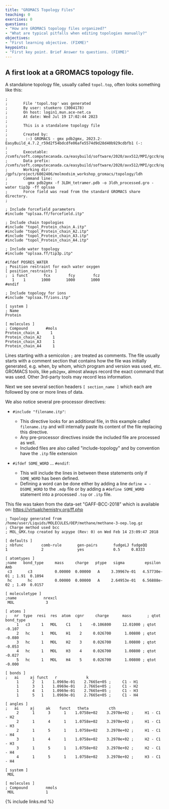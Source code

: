 ```yaml
---
title: "GROMACS Topology Files"
teaching: 0
exercises: 0
questions:
- "How are GROMACS topology files organized?"
- "What are typical pitfalls when editing topologies manually?"
objectives:
- "First learning objective. (FIXME)"
keypoints:
- "First key point. Brief Answer to questions. (FIXME)"
---
```


## A first look at a GROMACS topology file.

A standalone topology file, usually called `topol.top`,  often looks something like this:

~~~
;
;       File 'topol.top' was generated
;       By user: stuekero (3004178)
;       On host: login1.mun.ace-net.ca
;       At date: Wed Jul 19 17:02:44 2023
;
;       This is a standalone topology file
;
;       Created by:
;        :-) GROMACS - gmx pdb2gmx, 2023.2-EasyBuild_4.7.2_r59d2f54bdcdfe06afe5574d9d28d40b929cdbfb1 (-:
;       
;       Executable:   /cvmfs/soft.computecanada.ca/easybuild/software/2020/avx512/MPI/gcc9/openmpi4/gromacs/2023.2/bin/gmx
;       Data prefix:  /cvmfs/soft.computecanada.ca/easybuild/software/2020/avx512/MPI/gcc9/openmpi4/gromacs/2023.2
;       Working dir:  /gpfs/project/6002406/molmodsim_workshop_gromacs/topology/ldh
;       Command line:
;         gmx pdb2gmx -f 3LDH_tetramer.pdb -o 3ldh_processed.gro -water tip3p -ff oplsaa
;       Force field was read from the standard GROMACS share directory.
;

; Include forcefield parameters
#include "oplsaa.ff/forcefield.itp"

; Include chain topologies
#include "topol_Protein_chain_A.itp"
#include "topol_Protein_chain_A2.itp"
#include "topol_Protein_chain_A3.itp"
#include "topol_Protein_chain_A4.itp"

; Include water topology
#include "oplsaa.ff/tip3p.itp"

#ifdef POSRES_WATER
; Position restraint for each water oxygen
[ position_restraints ]
;  i funct       fcx        fcy        fcz
   1    1       1000       1000       1000
#endif

; Include topology for ions
#include "oplsaa.ff/ions.itp"

[ system ]
; Name
Protein

[ molecules ]
; Compound        #mols
Protein_chain_A     1
Protein_chain_A2     1
Protein_chain_A3     1
Protein_chain_A4     1
~~~

Lines starting with a semicolon `;` are treated as comments.
The file usually starts with a comment section that contains how the file was initially generated, 
e.g. when, by whom, which program and version was used, etc.
GROMACS tools, like `pdb2gmx`, almost always record the exact command that was used.
Other 3rd-party tools may record less information.

Next we see several section headers `[ section_name ]` which each are followed by one or more lines of data.

We also notice several pre-processor directives:

* `#include "filename.itp"`: 
    * This directive looks for an additional file, in this example called `filename.itp` 
      and will internally paste its content of the file replacing this directive.  
    * Any pre-processor directives inside the included file are processed as well.
    * Included files are also called "include-topology" and by convention have the `.itp` file extension

* `#ifdef SOME_WORD` ... `#endif`:
    * This will include the lines in between these statements only if `SOME_WORD` has been defined.
    * Defining a word can be done either by adding a line  `define = -DSOME_WORD` to the `.mdp` file
      or by adding a `#define SOME_WORD` statement into a processed `.top` or `.itp` file.





This file was taken from the data-set "GAFF-BCC-2018" which is available on:
https://virtualchemistry.org/ff.php

~~~
; Topology generated from /home/user/Liquids/MOLECULES/OEP/methane/methane-3-oep.log.gz
; Charge method used bcc
; MOL_GMX.top created by acpype (Rev: 0) on Wed Feb 14 23:09:47 2018

[ defaults ]
; nbfunc        comb-rule       gen-pairs       fudgeLJ fudgeQQ
1               2               yes             0.5     0.8333

[ atomtypes ]
;name   bond_type     mass     charge   ptype   sigma         epsilon       Amb
 c3       c3          0.00000  0.00000   A     3.39967e-01   4.57730e-01 ; 1.91  0.1094
 hc       hc          0.00000  0.00000   A     2.64953e-01   6.56888e-02 ; 1.49  0.0157

[ moleculetype ]
;name            nrexcl
 MOL              3

[ atoms ]
;   nr  type  resi  res  atom  cgnr     charge      mass       ; qtot   bond_type
     1   c3     1   MOL    C1    1    -0.106800     12.01000 ; qtot -0.107
     2   hc     1   MOL    H1    2     0.026700      1.00800 ; qtot -0.080
     3   hc     1   MOL    H2    3     0.026700      1.00800 ; qtot -0.053
     4   hc     1   MOL    H3    4     0.026700      1.00800 ; qtot -0.027
     5   hc     1   MOL    H4    5     0.026700      1.00800 ; qtot -0.000

[ bonds ]
;   ai     aj funct   r             k
     1      2   1    1.0969e-01    2.7665e+05 ;     C1 - H1    
     1      3   1    1.0969e-01    2.7665e+05 ;     C1 - H2    
     1      4   1    1.0969e-01    2.7665e+05 ;     C1 - H3    
     1      5   1    1.0969e-01    2.7665e+05 ;     C1 - H4    

[ angles ]
;   ai     aj     ak    funct   theta         cth
     2      1      3      1    1.0758e+02    3.2970e+02 ;     H1 - C1     - H2    
     2      1      4      1    1.0758e+02    3.2970e+02 ;     H1 - C1     - H3    
     2      1      5      1    1.0758e+02    3.2970e+02 ;     H1 - C1     - H4    
     3      1      4      1    1.0758e+02    3.2970e+02 ;     H2 - C1     - H3    
     3      1      5      1    1.0758e+02    3.2970e+02 ;     H2 - C1     - H4    
     4      1      5      1    1.0758e+02    3.2970e+02 ;     H3 - C1     - H4    

[ system ]
 MOL

[ molecules ]
; Compound        nmols
 MOL              1     
~~~


{% include links.md %}